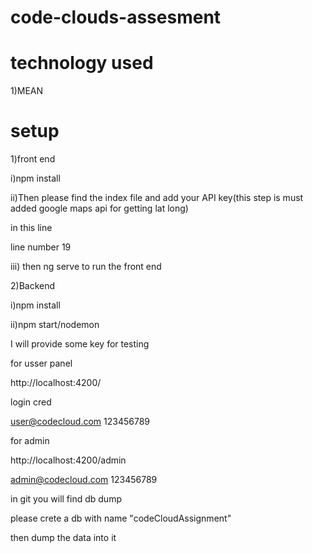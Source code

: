 # code-clouds-assesment

# technology used
1)MEAN

# setup

1)front end

i)npm install

ii)Then please find the index file and add your API key(this step is must added google maps api for getting lat long)

in this line 
<script src="https://maps.googleapis.com/maps/api/js?v=3.exp&libraries=places&key=Please paste your code here"></script>

line number 19

iii) then ng serve to run the front end


2)Backend

i)npm install

ii)npm start/nodemon

I will provide some key for testing

for usser panel

http://localhost:4200/

login cred

user@codecloud.com
123456789

for admin

http://localhost:4200/admin

admin@codecloud.com
123456789


in git you will find db dump

please crete a db with name "codeCloudAssignment"

then dump the data into it